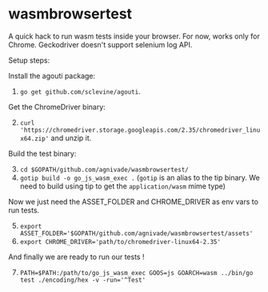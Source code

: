 # wasmbrowsertest

A quick hack to run wasm tests inside your browser. For now, works only for Chrome. Geckodriver doesn't support selenium log API.

Setup steps:

Install the agouti package:
1. `go get github.com/sclevine/agouti`.

Get the ChromeDriver binary: 

2. `curl 'https://chromedriver.storage.googleapis.com/2.35/chromedriver_linux64.zip'` and unzip it.

Build the test binary:

3. `cd $GOPATH/github.com/agnivade/wasmbrowsertest/`
4. `gotip build -o go_js_wasm_exec .` (`gotip` is an alias to the tip binary. We need to build using tip to get the `application/wasm` mime type)

Now we just need the ASSET_FOLDER and CHROME_DRIVER as env vars to run tests.

5. `export ASSET_FOLDER='$GOPATH/github.com/agnivade/wasmbrowsertest/assets'`
6. `export CHROME_DRIVER='path/to/chromedriver-linux64-2.35'`

And finally we are ready to run our tests !

7. `PATH=$PATH:/path/to/go_js_wasm_exec GOOS=js GOARCH=wasm ../bin/go test ./encoding/hex -v -run='^Test'`
